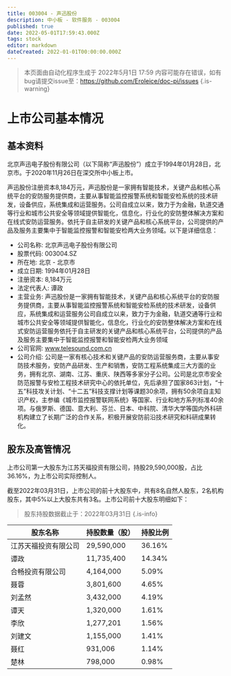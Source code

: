 ```yaml
---
title: 003004 - 声迅股份
description: 中小板 - 软件服务 - 003004
published: true
date: 2022-05-01T17:59:43.000Z
tags: stock
editor: markdown
dateCreated: 2022-01-01T00:00:00.000Z
---
```


> 本页面由自动化程序生成于 2022年5月1日 17:59
> 内容可能存在错误，如有bug请提交issue至：https://github.com/Eroleice/doc-pi/issues
{.is-warning}

# 上市公司基本情况

## 基本资料

北京声迅电子股份有限公司（以下简称“声迅股份”）成立于1994年01月28日，北京市。于2020年11月26日在深交所中小板上市。

声迅股份注册资本8,184万元，声迅股份是一家拥有智能技术，关键产品和核心系统平台的安防服务提供商，主要从事智能监控报警系统和智能安检系统的技术研发，设备供应，系统集成和运营服务。公司自成立以来，致力于为金融，轨道交通等行业和城市公共安全等领域提供智能化，信息化，行业化的安防整体解决方案和在线式安防运营服务。依托于自主研发的关键产品和核心系统平台，公司提供的产品及服务主要集中于智能监控报警和智能安检两大业务领域。以下是详细信息：

- 公司名称: 北京声迅电子股份有限公司
- 股票代码: 003004.SZ
- 所在地: 北京 - 北京市
- 成立日期: 1994年01月28日
- 注册资本: 8,184万元
- 法定代表人: 谭政
- 主营业务: 声迅股份是一家拥有智能技术，关键产品和核心系统平台的安防服务提供商，主要从事智能监控报警系统和智能安检系统的技术研发，设备供应，系统集成和运营服务公司自成立以来，致力于为金融，轨道交通等行业和城市公共安全等领域提供智能化，信息化，行业化的安防整体解决方案和在线式安防运营服务依托于自主研发的关键产品和核心系统平台，公司提供的产品及服务主要集中于智能监控报警和智能安检两大业务领域
- 公司官网: www.telesound.com.cn
- 公司介绍: 公司是一家有核心技术和关键产品的安防运营服务商，主要从事安防技术服务，安防产品研发、生产和销售，安防工程系统集成三大方面的业务，拥有北京、湖南、江苏、重庆、陕西等多家分子公司。公司是北京市安全防范报警与安检工程技术研究中心的依托单位，先后承担了国家863计划，“十五”科技攻关计划、“十二五”科技支撑计划等课题30余项，拥有50余项自主知识产权，主参编《城市监控报警联网系统》等国家、行业和地方系列标准40余项。与俄罗斯、德国、意大利、芬兰、日本、中科院、清华大学等国内外科研机构建立了长期广泛的合作关系，积极开展安防前沿技术研究和科研成果转化。


## 股东及高管情况

上市公司第一大股东为江苏天福投资有限公司，持股29,590,000股，占比36.16%，为上市公司实际控制人。

截至2022年03月31日，上市公司的前十大股东中，共有8名自然人股东，2名机构股东，其中5%以上大股东共有3名。上市公司前十大股东明细如下：

> 股东持股数据截止于：2022年03月31日
{.is-info}

| 股东名称 | 持股数量（股） | 持股比例 |
| --- | --- | --- |
| 江苏天福投资有限公司 | 29,590,000 | 36.16% |
| 谭政 | 11,735,400 | 14.34% |
| 合畅投资有限公司 | 4,164,000 | 5.09% |
| 聂蓉 | 3,801,600 | 4.65% |
| 刘孟然 | 3,432,000 | 4.19% |
| 谭天 | 1,320,000 | 1.61% |
| 李欣 | 1,277,201 | 1.56% |
| 刘建文 | 1,155,000 | 1.41% |
| 聂红 | 931,006 | 1.14% |
| 楚林 | 798,000 | 0.98% |




